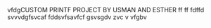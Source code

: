 vfdgCUSTOM PRINTF PROJECT BY USMAN AND ESTHER
ff
ff
fdffd
svvvdgfsvcaf
fddsvfsavfcf
gsvsgdv
zvc v vfgbv
